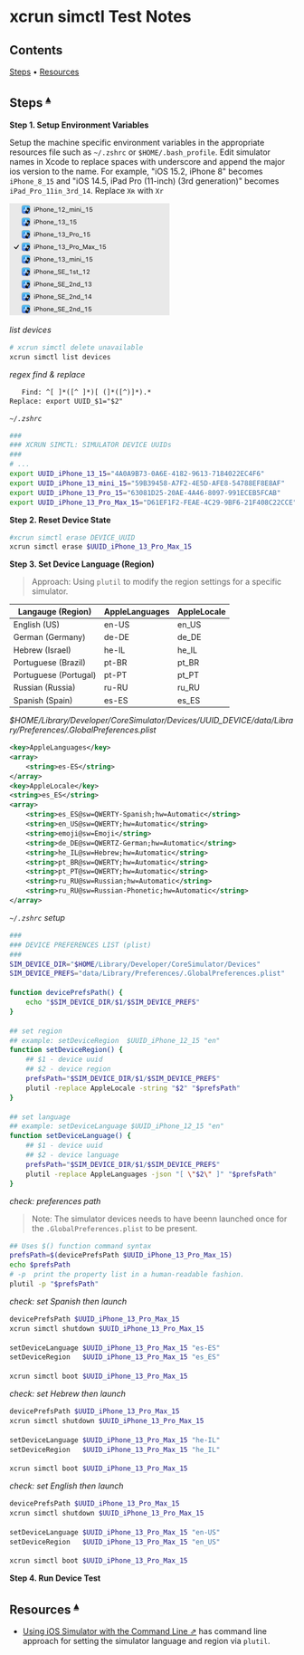 # xcrun simctl Test Notes

## Contents <a id="contents"></a>
[Steps](#steps-) •
[Resources](#resources-)

## Steps <a id="steps-"></a><sup>[▴](#contents)</sup>

**Step 1. Setup Environment Variables**

Setup the machine specific environment variables in the appropriate resources file such as `~/.zshrc` or `$HOME/.bash_profile`. Edit simulator names in Xcode to replace spaces with underscore and append the major ios version to the name. For example, "iOS 15.2, iPhone 8" becomes `iPhone_8_15` and "iOS 14.5, iPad Pro (11-inch) (3rd generation)" becomes `iPad_Pro_11in_3rd_14`. Replace `Xʀ` with `Xr`

![](XcrunSimctlTestNotes_files/SimulatorList.png)

_list devices_

``` sh
# xcrun simctl delete unavailable
xcrun simctl list devices
```

_regex find & replace_

``` regex
   Find: ^[ ]*([^ ]*)[ (]*([^)]*).*
Replace: export UUID_$1="$2"
```

_`~/.zshrc`_

``` sh
###
### XCRUN SIMCTL: SIMULATOR DEVICE UUIDs
###
# ...
export UUID_iPhone_13_15="4A0A9B73-0A6E-4182-9613-7184022EC4F6"
export UUID_iPhone_13_mini_15="59B39458-A7F2-4E5D-AFE8-54788EF8E8AF"
export UUID_iPhone_13_Pro_15="63081D25-20AE-4A46-8097-991ECEB5FCAB"
export UUID_iPhone_13_Pro_Max_15="D61EF1F2-FEAE-4C29-9BF6-21F408C22CCE"
```

**Step 2. Reset Device State**

``` sh
#xcrun simctl erase DEVICE_UUID
xcrun simctl erase $UUID_iPhone_13_Pro_Max_15
```

**Step 3. Set Device Language (Region)**

> Approach: Using `plutil` to modify the region settings for a specific simulator.

| Langauge (Region)     | AppleLanguages | AppleLocale |
|-----------------------|----------------|-------------|
| English (US)          | en-US          | en_US       |
| German (Germany)      | de-DE          | de_DE       |
| Hebrew (Israel)       | he-IL          | he_IL       |
| Portuguese (Brazil)   | pt-BR          | pt_BR       |
| Portuguese (Portugal) | pt-PT          | pt_PT       |
| Russian (Russia)      | ru-RU          | ru_RU       |
| Spanish (Spain)       | es-ES          | es_ES       |

_$HOME/Library/Developer/CoreSimulator/Devices/UUID_DEVICE/data/Library/Preferences/.GlobalPreferences.plist_

``` xml
<key>AppleLanguages</key>
<array>
    <string>es-ES</string>
</array>
<key>AppleLocale</key>
<string>es_ES</string>
<array>
    <string>es_ES@sw=QWERTY-Spanish;hw=Automatic</string>
    <string>en_US@sw=QWERTY;hw=Automatic</string>
    <string>emoji@sw=Emoji</string>
    <string>de_DE@sw=QWERTZ-German;hw=Automatic</string>
    <string>he_IL@sw=Hebrew;hw=Automatic</string>
    <string>pt_BR@sw=QWERTY;hw=Automatic</string>
    <string>pt_PT@sw=QWERTY;hw=Automatic</string>
    <string>ru_RU@sw=Russian;hw=Automatic</string>
    <string>ru_RU@sw=Russian-Phonetic;hw=Automatic</string>
</array>
```

_`~/.zshrc` setup_

``` sh
###
### DEVICE PREFERENCES LIST (plist)
###
SIM_DEVICE_DIR="$HOME/Library/Developer/CoreSimulator/Devices"
SIM_DEVICE_PREFS="data/Library/Preferences/.GlobalPreferences.plist"

function devicePrefsPath() {
    echo "$SIM_DEVICE_DIR/$1/$SIM_DEVICE_PREFS"
}

## set region
## example: setDeviceRegion  $UUID_iPhone_12_15 "en"
function setDeviceRegion() {
    ## $1 - device uuid
    ## $2 - device region
    prefsPath="$SIM_DEVICE_DIR/$1/$SIM_DEVICE_PREFS"
    plutil -replace AppleLocale -string "$2" "$prefsPath"
}

## set language
## example: setDeviceLanguage $UUID_iPhone_12_15 "en" 
function setDeviceLanguage() {
    ## $1 - device uuid
    ## $2 - device language
    prefsPath="$SIM_DEVICE_DIR/$1/$SIM_DEVICE_PREFS"
    plutil -replace AppleLanguages -json "[ \"$2\" ]" "$prefsPath" 
}
```

_check: preferences path_

> Note: The simulator devices needs to have beenn launched once for the `.GlobalPreferences.plist` to be present.

``` sh
## Uses $() function command syntax
prefsPath=$(devicePrefsPath $UUID_iPhone_13_Pro_Max_15)  
echo $prefsPath
# -p  print the property list in a human-readable fashion.
plutil -p "$prefsPath"
```

_check: set Spanish then launch_

``` sh
devicePrefsPath $UUID_iPhone_13_Pro_Max_15
xcrun simctl shutdown $UUID_iPhone_13_Pro_Max_15

setDeviceLanguage $UUID_iPhone_13_Pro_Max_15 "es-ES"
setDeviceRegion   $UUID_iPhone_13_Pro_Max_15 "es_ES"

xcrun simctl boot $UUID_iPhone_13_Pro_Max_15
```

_check: set Hebrew then launch_

``` sh
devicePrefsPath $UUID_iPhone_13_Pro_Max_15
xcrun simctl shutdown $UUID_iPhone_13_Pro_Max_15

setDeviceLanguage $UUID_iPhone_13_Pro_Max_15 "he-IL"
setDeviceRegion   $UUID_iPhone_13_Pro_Max_15 "he_IL"

xcrun simctl boot $UUID_iPhone_13_Pro_Max_15
```

_check: set English then launch_

``` sh
devicePrefsPath $UUID_iPhone_13_Pro_Max_15
xcrun simctl shutdown $UUID_iPhone_13_Pro_Max_15

setDeviceLanguage $UUID_iPhone_13_Pro_Max_15 "en-US"
setDeviceRegion   $UUID_iPhone_13_Pro_Max_15 "en_US"

xcrun simctl boot $UUID_iPhone_13_Pro_Max_15
```

**Step 4. Run Device Test**

## Resources <a id="resources-"></a><sup>[▴](#contents)</sup>

* [Using iOS Simulator with the Command Line ⇗](https://notificare.com/blog/2020/05/22/Using-iOS-Simulator-with-the-Command-Line/) has command line approach for setting the simulator language and region via `plutil`.
